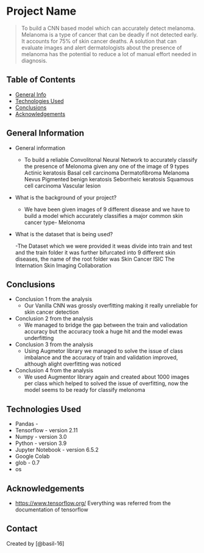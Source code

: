 # Project Name
>To build a CNN based model which can accurately detect melanoma. Melanoma is a type of cancer that can be deadly if not detected early. It accounts for 75% of skin cancer deaths. A solution that can evaluate images and alert dermatologists about the presence of melanoma has the potential to reduce a lot of manual effort needed in diagnosis.


## Table of Contents
* [General Info](#general-information)
* [Technologies Used](#technologies-used)
* [Conclusions](#conclusions)
* [Acknowledgements](#acknowledgements)

<!-- You can include any other section that is pertinent to your problem -->

## General Information
- General information 
  - To build a reliable Convolitonal Neural Network to accurately classify the presence of Melonoma given any one of the image of 9 types
  Actinic keratosis
  Basal cell carcinoma
  Dermatofibroma
  Melanoma
  Nevus
  Pigmented benign keratosis
  Seborrheic keratosis
  Squamous cell carcinoma
  Vascular lesion
- What is the background of your project?
  - We have been given images of 9 different disease and we have to build a model which accurately classifies a major common skin cancer type- Melonoma
- What is the dataset that is being used?

    -The Dataset which we were provided it weas divide into train and test and the train folder it was further bifurcated into 9 different skin diseases, the name of the root folder was Skin Cancer ISIC The Internation Skin Imaging Collaboration

<!-- You don't have to answer all the questions - just the ones relevant to your project. -->

## Conclusions
- Conclusion 1 from the analysis
  - Our Vanilla CNN was grossly overfitting making it really unreliable for skin cancer detection
- Conclusion 2 from the analysis
  - We managed to bridge the gap between the train and valiodation accuracy but the accuracy took a huge hit and the model ewas underfitting
- Conclusion 3 from the analysis
  - Using Augmetor library we managed to solve the issue of class imbalance and the accuracy of train and validation improved, although alight overfitting was noticed
- Conclusion 4 from the analysis
  - We used Augmentor library again and created about 1000 images per class which helped to solved the issue of overfitting, now the model seems to be ready for classify melonoma




## Technologies Used
- Pandas - 
- Tensorflow - version 2.11
- Numpy - version 3.0
- Python - version 3.9
- Jupyter Notebook - version 6.5.2
- Google Colab
- glob - 0.7
- os


<!-- As the libraries versions keep on changing, it is recommended to mention the version of library used in this project -->

## Acknowledgements
- https://www.tensorflow.org/ Everything was referred from the documentation of tensorflow


## Contact
Created by [@basil-16] 



